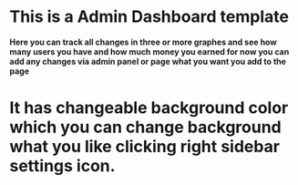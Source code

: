 # This is a Admin Dashboard template
__Here you can track all changes in three or more graphes and see how many users you have and how much money you earned for now you can add any changes via admin panel or page what you want you add to the page__
# It has __changeable__ background color which you can change background what you like clicking right sidebar __settings__ icon.